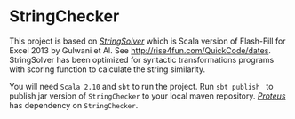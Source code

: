 # StringChecker
This project is based on [*StringSolver*](https://github.com/MikaelMayer/StringSolver) which is Scala version of Flash-Fill for Excel 2013 by Gulwani et Al. See http://rise4fun.com/QuickCode/dates. 
StringSolver has been optimized for syntactic transformations programs with scoring function to calculate the string similarity.

You will need ```Scala 2.10``` and ```sbt``` to run the project. 
Run ```sbt publish ``` to publish jar version of ```StringChecker``` to your local maven repository.
[*Proteus*](https://github.com/aslihanozmen/Proteus.git) has dependency on ```StringChecker```.